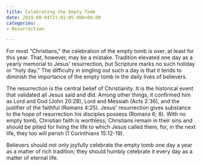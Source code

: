 ```yaml
---
title: Celebrating the Empty Tomb
date: 2019-08-04T21:01:05.000+00:00
categories:
- Resurrection

---
```

For most "Christians," the celebration of the empty tomb is over, at least for this year. That, however, may be a mistake. Tradition elevated one day as a yearly memorial to Jesus' resurrection, but Scripture marks no such holiday or "holy day." The difficulty in singling out such a day is that it tends to diminish the importance of the empty tomb in the daily lives of believers.

The resurrection is the central belief of Christianity. It is the historical event that validated all Jesus said and did. Among other things, it confirmed him as Lord and God (John 20:28), Lord and Messiah (Acts 2:36), and the justifier of the faithful (Romans 4:25). Jesus' resurrection gives substance to the hope of resurrection his disciples possess (Romans 6; 8). With no empty tomb, Christian faith is worthless; Christians remain in their sins and should be pitied for living the life to which Jesus called them; for, in the next life, they too will perish (1 Corinthians 15:12-19).

Believers should not only joyfully celebrate the empty tomb one day a year as a matter of rich tradition; they should humbly celebrate it every day as a matter of eternal life.